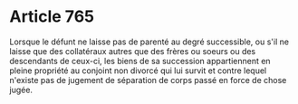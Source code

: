# Article 765

Lorsque le défunt ne laisse pas de parenté au degré successible, ou s'il ne laisse que des collatéraux autres que des frères ou soeurs ou des descendants de ceux-ci, les biens de sa succession appartiennent en pleine propriété au conjoint non divorcé qui lui survit et contre lequel n'existe pas de jugement de séparation de corps passé en force de chose jugée.
